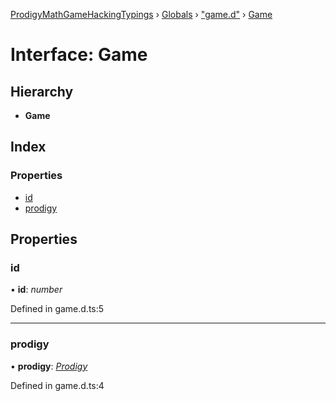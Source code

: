 [ProdigyMathGameHackingTypings](../README.md) › [Globals](../globals.md) › ["game.d"](../modules/_game_d_.md) › [Game](_game_d_.game.md)

# Interface: Game

## Hierarchy

* **Game**

## Index

### Properties

* [id](_game_d_.game.md#id)
* [prodigy](_game_d_.game.md#prodigy)

## Properties

###  id

• **id**: *number*

Defined in game.d.ts:5

___

###  prodigy

• **prodigy**: *[Prodigy](_prodigy_d_.prodigy.md)*

Defined in game.d.ts:4
